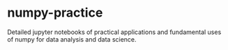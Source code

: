 # numpy-practice
Detailed jupyter notebooks of practical applications and fundamental uses of numpy for data analysis and data science.
